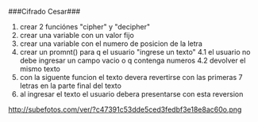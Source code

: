 ###Cifrado Cesar###
1. crear 2 funciónes "cipher" y "decipher"
2. crear una variable con un valor fijo
3. crear una variable con el numero de posicion de la letra
4. crear un promnt() para q el usuario "ingrese un texto"
4.1 el usuario no debe ingresar un campo vacio o q contenga numeros
4.2 devolver el mismo texto
5. con la siguente funcion el texto devera revertirse con las primeras 7 letras en la parte final del texto
6. al ingresar el texto el usuario debera presentarse con esta reversion

http://subefotos.com/ver/?c47391c53dde5ced3fedbf3e18e8ac60o.png
